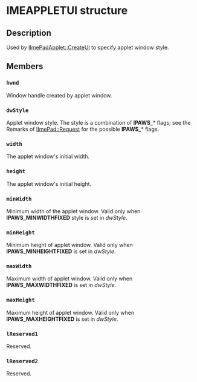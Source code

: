 # IMEAPPLETUI structure

## Description

Used by [IImePadApplet::CreateUI](https://learn.microsoft.com/windows/desktop/api/imepad/nf-imepad-iimepadapplet-createui) to specify applet window style.

## Members

### `hwnd`

Window handle created by applet window.

### `dwStyle`

Applet window style. The style is a combination of **IPAWS_*** flags; see the Remarks of [IImePad::Request](https://learn.microsoft.com/windows/desktop/api/imepad/nf-imepad-iimepad-request) for the possible **IPAWS_*** flags.

### `width`

The applet window's initial width.

### `height`

The applet window's initial height.

### `minWidth`

Minimum width of the applet window. Valid only when **IPAWS_MINWIDTHFIXED** style is set in *dwStyle*.

### `minHeight`

Minimum height of applet window. Valid only when **IPAWS_MINHEIGHTFIXED** is set in *dwStyle*.

### `maxWidth`

Maximum width of applet window. Valid only when **IPAWS_MAXWIDTHFIXED** is set in *dwStyle*.

### `maxHeight`

Maximum height of applet window. Valid only when **IPAWS_MAXHEIGHTFIXED** is set in *dwStyle*.

### `lReserved1`

Reserved.

### `lReserved2`

Reserved.